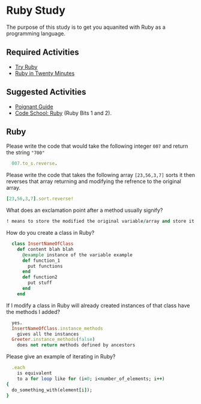 # Ruby Study

The purpose of this study is to get you aquanited with Ruby as a programming
language.

## Required Activities

-   [Try Ruby](http://tryruby.org/)
-   [Ruby in Twenty Minutes](https://www.ruby-lang.org/en/documentation/quickstart/)

## Suggested Activities

-   [Poignant Guide](http://poignant.guide/)
-   [Code School: Ruby](https://www.codeschool.com/learn/ruby) (Ruby Bits 1 and 2).

## Ruby

Please write the code that would take the following integer `007` and return the
string `"700"`

```ruby
  007.to_s.reverse.
```

Please write the code that takes the following array `[23,56,3,7]` sorts it
then reverses that array returning and modifying the refrence to the original
array.

```ruby
[23,56,3,7].sort.reverse!
```

What does an exclamation point after a method usually signify?

```ruby
! means to store the modified the original variable/array and store it back to that original variable/array name
```

How do you create a class in Ruby?

```ruby
  class InsertNameOfClass
    def content blah blah
      @example instance of the variable example
      def function_1
        put functions
      end
      def function2
        put stuff
      end
    end
```

If I modify a class in Ruby will already created instances of that class have
the methods I added?

```ruby
  yes.
  InsertNameOfClass.instance_methods
    gives all the instances
  Greeter.instance_methods(false)
    does not return methods defined by ancestors
```

Please give an example of iterating in Ruby?

```ruby
  .each
    is equivalent
    to a for loop like for (i=0; i<number_of_elements; i++)
{
  do_something_with(element[i]);
}
```
